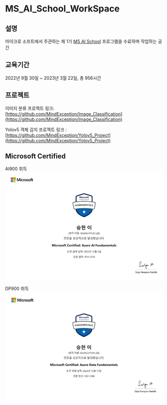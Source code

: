 # MS_AI_School_WorkSpace

## 설명
마이크로 소프트에서 주관하는 제 1기 [MS AI School](https://msaischool.kr/?fbclid=IwAR0XSSyebboZMI6HnVXI9mqLEk-jAo2kAZB0zdBI0ncgkZKXB8Bf4B-QeYg) 프로그램을 수료하며 작업하는 공간

## 교육기간
2022년 9월 30일 ~ 2023년 3월 22일, 총 956시간

## 프로젝트
이미지 분류 프로젝트 링크: [https://github.com/MindException/Image_Classification](https://github.com/MindException/Image_Classification)

Yolov5 객체 감지 프로젝트 링크 : [https://github.com/MindException/Yolov5_Project](https://github.com/MindException/Yolov5_Project)

## Microsoft Certified
AI900 취득
![AI900](./MS%20%EC%9E%90%EA%B2%A9%EC%A6%9D/AI900.jpg)

DP900 취득
![DP900](./MS%20%EC%9E%90%EA%B2%A9%EC%A6%9D/DP900.jpg)